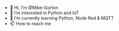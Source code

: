 - 👋 Hi, I’m @Mike-Gorton
- 👀 I’m interested in Python and IoT
- 🌱 I’m currently learning Python, Node Red & MQTT
- 📫 How to reach me 

<!---
Mike-Gorton/Mike-Gorton is a ✨ special ✨ repository because its `README.md` (this file) appears on your GitHub profile.
You can click the Preview link to take a look at your changes.
--->
